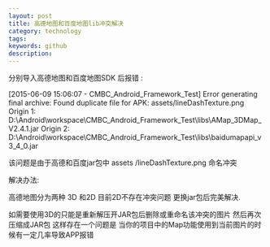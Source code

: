```yaml
---
layout: post
title: 高德地图和百度地图lib冲突解决
category: technology
tags:
keywords: github
description: 
---
```

分别导入高德地图和百度地图SDK 后报错 :

[2015-06-09 15:06:07 - CMBC_Android_Framework_Test] Error generating final archive: Found duplicate file for APK: assets/lineDashTexture.png
Origin 1: D:\Android\workspace\CMBC_Android_Framework_Test\libs\AMap_3DMap_V2.4.1.jar
Origin 2: D:\Android\workspace\CMBC_Android_Framework_Test\libs\baidumapapi_v3_4_0.jar

该问题是由于高德和百度jar包中 assets /lineDashTexture.png 命名冲突 

解决办法: 

高德地图分为两种 3D 和2D 目前2D不存在冲突问题 更换jar包后完美解决.

如需要使用3D的只能是重新解压开JAR包后删除或重命名该冲突的图片 然后再次压缩成JAR包 这样存在一个问题是 当你的项目中的Map功能使用到当前图片的时候有一定几率导致APP报错  

 